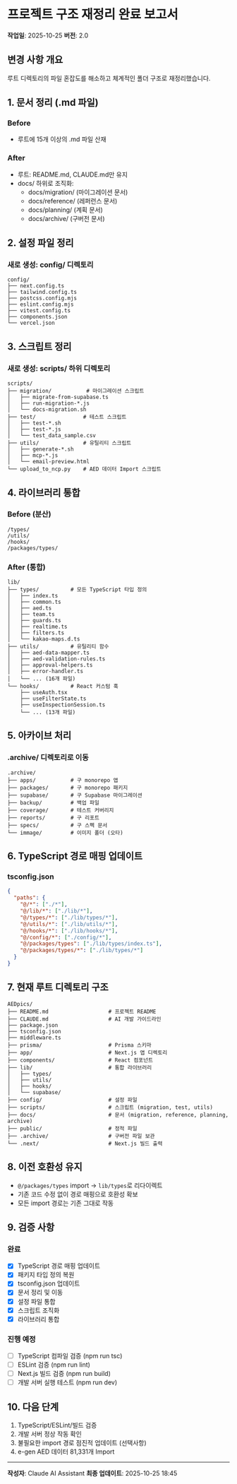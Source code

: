 # 프로젝트 구조 재정리 완료 보고서

**작업일**: 2025-10-25
**버전**: 2.0

## 변경 사항 개요

루트 디렉토리의 파일 혼잡도를 해소하고 체계적인 폴더 구조로 재정리했습니다.

## 1. 문서 정리 (.md 파일)

### Before
- 루트에 15개 이상의 .md 파일 산재

### After
- 루트: README.md, CLAUDE.md만 유지
- docs/ 하위로 조직화:
  - docs/migration/ (마이그레이션 문서)
  - docs/reference/ (레퍼런스 문서)
  - docs/planning/ (계획 문서)
  - docs/archive/ (구버전 문서)

## 2. 설정 파일 정리

### 새로 생성: config/ 디렉토리
```
config/
├── next.config.ts
├── tailwind.config.ts
├── postcss.config.mjs
├── eslint.config.mjs
├── vitest.config.ts
├── components.json
└── vercel.json
```

## 3. 스크립트 정리

### 새로 생성: scripts/ 하위 디렉토리
```
scripts/
├── migration/           # 마이그레이션 스크립트
│   ├── migrate-from-supabase.ts
│   ├── run-migration-*.js
│   └── docs-migration.sh
├── test/               # 테스트 스크립트
│   ├── test-*.sh
│   ├── test-*.js
│   └── test_data_sample.csv
├── utils/              # 유틸리티 스크립트
│   ├── generate-*.sh
│   ├── mcp-*.js
│   └── email-preview.html
└── upload_to_ncp.py    # AED 데이터 Import 스크립트
```

## 4. 라이브러리 통합

### Before (분산)
```
/types/
/utils/
/hooks/
/packages/types/
```

### After (통합)
```
lib/
├── types/          # 모든 TypeScript 타입 정의
│   ├── index.ts
│   ├── common.ts
│   ├── aed.ts
│   ├── team.ts
│   ├── guards.ts
│   ├── realtime.ts
│   ├── filters.ts
│   └── kakao-maps.d.ts
├── utils/          # 유틸리티 함수
│   ├── aed-data-mapper.ts
│   ├── aed-validation-rules.ts
│   ├── approval-helpers.ts
│   ├── error-handler.ts
│   └── ... (16개 파일)
└── hooks/          # React 커스텀 훅
    ├── useAuth.tsx
    ├── useFilterState.ts
    ├── useInspectionSession.ts
    └── ... (13개 파일)
```

## 5. 아카이브 처리

### .archive/ 디렉토리로 이동
```
.archive/
├── apps/           # 구 monorepo 앱
├── packages/       # 구 monorepo 패키지
├── supabase/       # 구 Supabase 마이그레이션
├── backup/         # 백업 파일
├── coverage/       # 테스트 커버리지
├── reports/        # 구 리포트
├── specs/          # 구 스펙 문서
└── immage/         # 이미지 폴더 (오타)
```

## 6. TypeScript 경로 매핑 업데이트

### tsconfig.json
```json
{
  "paths": {
    "@/*": ["./*"],
    "@/lib/*": ["./lib/*"],
    "@/types/*": ["./lib/types/*"],
    "@/utils/*": ["./lib/utils/*"],
    "@/hooks/*": ["./lib/hooks/*"],
    "@/config/*": ["./config/*"],
    "@/packages/types": ["./lib/types/index.ts"],
    "@/packages/types/*": ["./lib/types/*"]
  }
}
```

## 7. 현재 루트 디렉토리 구조

```
AEDpics/
├── README.md                   # 프로젝트 README
├── CLAUDE.md                   # AI 개발 가이드라인
├── package.json
├── tsconfig.json
├── middleware.ts
├── prisma/                     # Prisma 스키마
├── app/                        # Next.js 앱 디렉토리
├── components/                 # React 컴포넌트
├── lib/                        # 통합 라이브러리
│   ├── types/
│   ├── utils/
│   ├── hooks/
│   └── supabase/
├── config/                     # 설정 파일
├── scripts/                    # 스크립트 (migration, test, utils)
├── docs/                       # 문서 (migration, reference, planning, archive)
├── public/                     # 정적 파일
├── .archive/                   # 구버전 파일 보관
└── .next/                      # Next.js 빌드 출력
```

## 8. 이전 호환성 유지

- `@/packages/types` import → `lib/types`로 리다이렉트
- 기존 코드 수정 없이 경로 매핑으로 호환성 확보
- 모든 import 경로는 기존 그대로 작동

## 9. 검증 사항

### 완료
- [x] TypeScript 경로 매핑 업데이트
- [x] 패키지 타입 정의 복원
- [x] tsconfig.json 업데이트
- [x] 문서 정리 및 이동
- [x] 설정 파일 통합
- [x] 스크립트 조직화
- [x] 라이브러리 통합

### 진행 예정
- [ ] TypeScript 컴파일 검증 (npm run tsc)
- [ ] ESLint 검증 (npm run lint)
- [ ] Next.js 빌드 검증 (npm run build)
- [ ] 개발 서버 실행 테스트 (npm run dev)

## 10. 다음 단계

1. TypeScript/ESLint/빌드 검증
2. 개발 서버 정상 작동 확인
3. 불필요한 import 경로 점진적 업데이트 (선택사항)
4. e-gen AED 데이터 81,331개 Import

---

**작성자**: Claude AI Assistant
**최종 업데이트**: 2025-10-25 18:45
